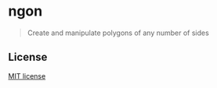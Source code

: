 # ngon
> Create and manipulate polygons of any number of sides

## License
[MIT license](http://opensource.org/licenses/MIT.php)
